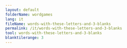 ```yaml
---
layout: default
folderName: wordgames
lang: it
fileName: words-with-these-letters-and-3-blanks
permalink: /it/words-with-these-letters-and-3-blanks
tool: words-with-these-letters-and-3-blanks
blanktilerange: 3
---
```

